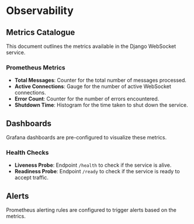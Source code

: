 # Observability

## Metrics Catalogue

This document outlines the metrics available in the Django WebSocket service.

### Prometheus Metrics

- **Total Messages**: Counter for the total number of messages processed.
- **Active Connections**: Gauge for the number of active WebSocket connections.
- **Error Count**: Counter for the number of errors encountered.
- **Shutdown Time**: Histogram for the time taken to shut down the service.

## Dashboards

Grafana dashboards are pre-configured to visualize these metrics.

### Health Checks

- **Liveness Probe**: Endpoint `/health` to check if the service is alive.
- **Readiness Probe**: Endpoint `/ready` to check if the service is ready to accept traffic.

## Alerts

Prometheus alerting rules are configured to trigger alerts based on the metrics.